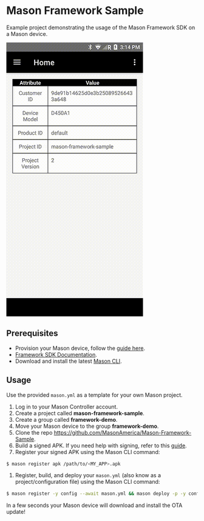 # Mason Framework Sample
Example project demonstrating the usage of the Mason Framework SDK on a Mason device.

![](demo.gif)

## Prerequisites
- Provision your Mason device, follow the [guide here](https://docs.bymason.com/guides/quickstart).
- [Framework SDK Documentation](https://docs.bymason.com/devices/sdk#framework-sdk).
- Download and install the latest [Mason CLI](https://github.com/MasonAmerica/mason-cli/releases).

## Usage
Use the provided `mason.yml` as a template for your own Mason project.

1. Log in to your Mason Controller account.
1. Create a project called **mason-framework-sample**.
1. Create a group called **framework-demo**.
1. Move your Mason device to the group **framework-demo**.
1. Clone the repo https://github.com/MasonAmerica/Mason-Framework-Sample.
1. Build a signed APK. If you need help with signing, refer to this [guide](https://developer.android.com/studio/publish/app-signing).
1. Register your signed APK using the Mason CLI command:
```sh
$ mason register apk /path/to/<MY_APP>.apk
```
1. Register, build, and deploy your `mason.yml` (also know as a project/configuration file) using the Mason CLI command:
```sh
$ mason register -y config --await mason.yml && mason deploy -p -y config mason-framework-sample latest framework-demo
```

In a few seconds your Mason device will download and install the OTA update!